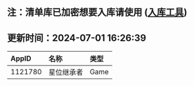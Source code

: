 ## 注：清单库已加密想要入库请使用 ([入库工具](https://github.com/BlankTMing/ManifestAutoUpdate/releases))

## 更新时间：2024-07-01 16:26:39
| AppID | 名称 | 类型  |
| :-------------------- | :----------------------------- | :----------- |
| 1121780 | 星位继承者| Game |
